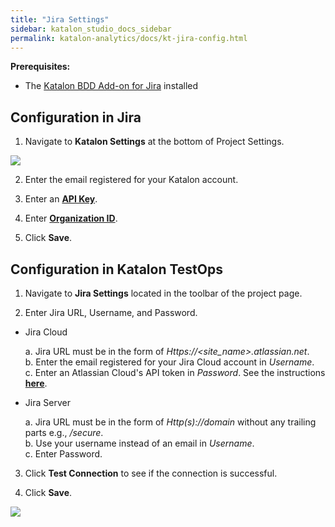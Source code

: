 ```yaml
---
title: "Jira Settings" 
sidebar: katalon_studio_docs_sidebar
permalink: katalon-analytics/docs/kt-jira-config.html 
---
```

**Prerequisites:**

* The [Katalon BDD Add-on for Jira](https://docs.katalon.com/katalon-studio/docs/BDD-field-jira-cloud.html#install-and-use-katalon-bdd-custom-field-in-jira-cloud) installed 

## Configuration in Jira

1. Navigate to **Katalon Settings** at the bottom of Project Settings.

![](https://github.com/katalon-studio/docs-images/raw/master/katalon-analytics/docs/jira-ka-configure/1-jira-ka-config.png)

2. Enter the email registered for your Katalon account.

3. Enter an **[API Key](https://docs.katalon.com/katalon-analytics/docs/ka-api-key.html)**.

4. Enter **[Organization ID](https://docs.katalon.com/katalon-analytics/docs/getting-started.html)**.

5. Click **Save**.

## Configuration in Katalon TestOps

1. Navigate to **Jira Settings** located in the toolbar of the project page.

2. Enter Jira URL, Username, and Password.

* Jira Cloud

    a. Jira URL must be in the form of _Https://<site_name>.atlassian.net_.\
    b. Enter the email registered for your Jira Cloud account in *Username*.\
    c. Enter an Atlassian Cloud's API token in *Password*. See the instructions **[here](https://confluence.atlassian.com/cloud/api-tokens-938839638.html)**.

* Jira Server

    a. Jira URL must be in the form of _Http(s)://domain_ without any trailing parts e.g., _/secure_.\
    b. Use your username instead of an email in *Username*.\
    c. Enter Password.

3. Click **Test Connection** to see if the connection is successful.

4. Click **Save**.

![](https://github.com/katalon-studio/docs-images/raw/master/katalon-analytics/docs/jira-ka-configure/2-jira-ka-config.JPG)

